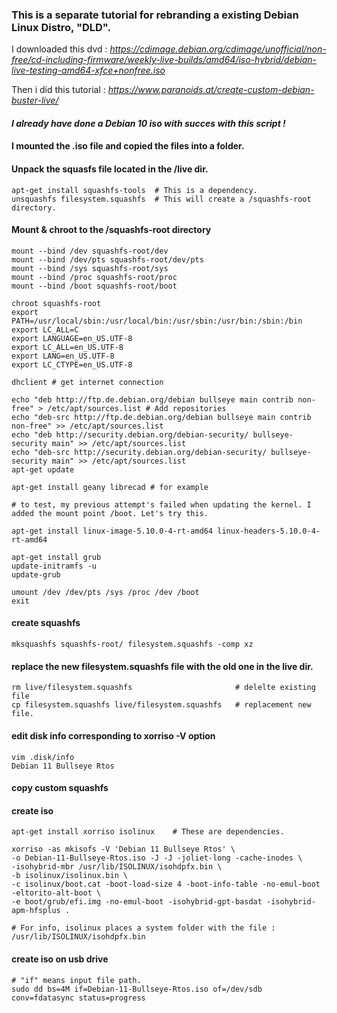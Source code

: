 ### This is a separate tutorial for rebranding a existing Debian Linux Distro, "DLD".

I downloaded this dvd :
*https://cdimage.debian.org/cdimage/unofficial/non-free/cd-including-firmware/weekly-live-builds/amd64/iso-hybrid/debian-live-testing-amd64-xfce+nonfree.iso*

Then i did this tutorial :
*https://www.paranoids.at/create-custom-debian-buster-live/*


#### *I already have done a Debian 10 iso with succes with this script !*


#### I mounted the .iso file and copied the files into a folder. 

#### Unpack the squasfs file located in the /live dir.

	apt-get install squashfs-tools	# This is a dependency.
	unsquashfs filesystem.squashfs  # This will create a /squashfs-root directory.

#### Mount & chroot to the /squashfs-root directory

	mount --bind /dev squashfs-root/dev
	mount --bind /dev/pts squashfs-root/dev/pts
	mount --bind /sys squashfs-root/sys
	mount --bind /proc squashfs-root/proc
	mount --bind /boot squashfs-root/boot

	chroot squashfs-root
	export PATH=/usr/local/sbin:/usr/local/bin:/usr/sbin:/usr/bin:/sbin:/bin
	export LC_ALL=C
	export LANGUAGE=en_US.UTF-8
	export LC_ALL=en_US.UTF-8
	export LANG=en_US.UTF-8
	export LC_CTYPE=en_US.UTF-8

	dhclient # get internet connection

	echo "deb http://ftp.de.debian.org/debian bullseye main contrib non-free" > /etc/apt/sources.list # Add repositories
	echo "deb-src http://ftp.de.debian.org/debian bullseye main contrib non-free" >> /etc/apt/sources.list
	echo "deb http://security.debian.org/debian-security/ bullseye-security main" >> /etc/apt/sources.list
	echo "deb-src http://security.debian.org/debian-security/ bullseye-security main" >> /etc/apt/sources.list
	apt-get update 

	apt-get install geany librecad # for example
	
	# to test, my previous attempt's failed when updating the kernel. I added the mount point /boot. Let's try this.

	apt-get install linux-image-5.10.0-4-rt-amd64 linux-headers-5.10.0-4-rt-amd64

	apt-get install grub
	update-initramfs -u
	update-grub

	umount /dev /dev/pts /sys /proc /dev /boot
	exit

#### create squashfs
	mksquashfs squashfs-root/ filesystem.squashfs -comp xz

#### replace the new filesystem.squashfs file with the old one in the live dir.
	rm live/filesystem.squashfs                       # delelte existing file
	cp filesystem.squashfs live/filesystem.squashfs   # replacement new file.

#### edit disk info corresponding to xorriso -V option
	vim .disk/info
	Debian 11 Bullseye Rtos

#### copy custom squashfs
    

#### create iso
	apt-get install xorriso isolinux	# These are dependencies.

	xorriso -as mkisofs -V 'Debian 11 Bullseye Rtos' \
	-o Debian-11-Bullseye-Rtos.iso -J -J -joliet-long -cache-inodes \
	-isohybrid-mbr /usr/lib/ISOLINUX/isohdpfx.bin \
	-b isolinux/isolinux.bin \
	-c isolinux/boot.cat -boot-load-size 4 -boot-info-table -no-emul-boot -eltorito-alt-boot \
	-e boot/grub/efi.img -no-emul-boot -isohybrid-gpt-basdat -isohybrid-apm-hfsplus .

	# For info, isolinux places a system folder with the file : /usr/lib/ISOLINUX/isohdpfx.bin

#### create iso on usb drive
	# "if" means input file path.
	sudo dd bs=4M if=Debian-11-Bullseye-Rtos.iso of=/dev/sdb conv=fdatasync status=progress

      
